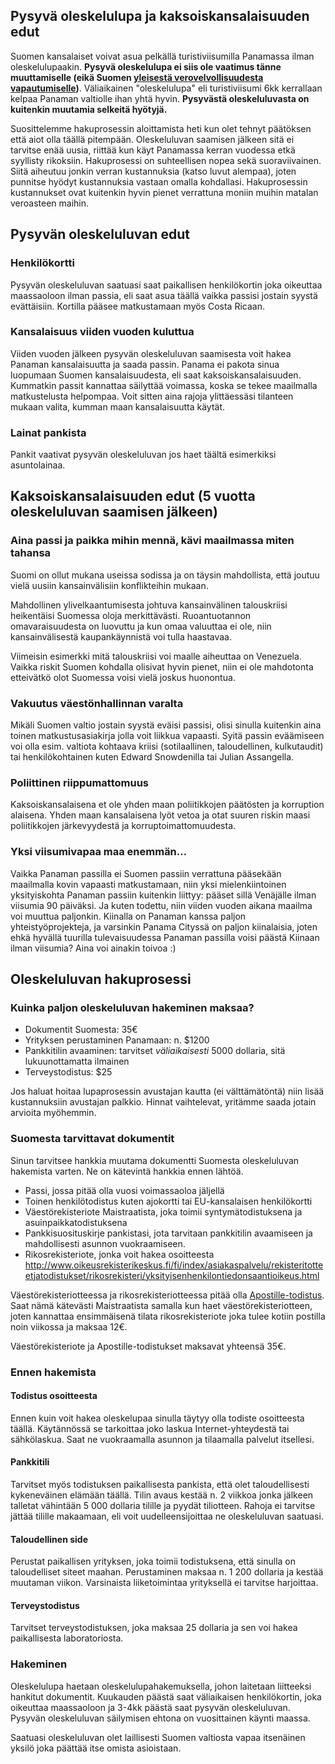 ## Pysyvä oleskelulupa ja kaksoiskansalaisuuden edut

Suomen kansalaiset voivat asua pelkällä turistiviisumilla Panamassa ilman oleskelulupaakin. **Pysyvä oleskelulupa ei siis ole vaatimus tänne muuttamiselle (eikä Suomen [yleisestä verovelvollisuudesta vapautumiselle](http://www.pitkonaarinparatiisi.info/verotus-panamaan.html))**. Väliaikainen "oleskelulupa" eli turistiviisumi 6kk kerrallaan kelpaa Panaman valtiolle ihan yhtä hyvin. **Pysyvästä oleskeluluvasta on kuitenkin muutamia selkeitä hyötyjä.**

Suosittelemme hakuprosessin aloittamista heti kun olet tehnyt päätöksen että aiot olla täällä pitempään. Oleskeluluvan saamisen jälkeen sitä ei tarvitse enää uusia, riittää kun käyt Panamassa kerran vuodessa etkä syyllisty rikoksiin. Hakuprosessi on suhteellisen nopea sekä suoraviivainen. Siitä aiheutuu jonkin verran kustannuksia (katso luvut alempaa), joten punnitse hyödyt kustannuksia vastaan omalla kohdallasi. Hakuprosessin kustannukset ovat kuitenkin hyvin pienet verrattuna moniin muihin matalan veroasteen maihin.

## Pysyvän oleskeluluvan edut 

### Henkilökortti

Pysyvän oleskeluluvan saatuasi saat paikallisen henkilökortin joka oikeuttaa maassaoloon ilman passia, eli saat asua täällä vaikka passisi jostain syystä evättäisiin. Kortilla pääsee matkustamaan myös Costa Ricaan.

### Kansalaisuus viiden vuoden kuluttua

Viiden vuoden jälkeen pysyvän oleskeluluvan saamisesta voit hakea Panaman kansalaisuutta ja saada passin. Panama ei pakota sinua luopumaan Suomen kansalaisuudesta, eli saat kaksoiskansalaisuuden. Kummatkin passit kannattaa säilyttää voimassa, koska se tekee maailmalla matkustelusta helpompaa. Voit sitten aina rajoja ylittäessäsi tilanteen mukaan valita, kumman maan kansalaisuutta käytät. 

### Lainat pankista

Pankit vaativat pysyvän oleskeluluvan jos haet täältä esimerkiksi asuntolainaa.

## Kaksoiskansalaisuuden edut (5 vuotta oleskeluluvan saamisen jälkeen)

### Aina passi ja paikka mihin mennä, kävi maailmassa miten tahansa

Suomi on ollut mukana useissa sodissa ja on täysin mahdollista, että joutuu vielä uusiin kansainvälisiin konflikteihin mukaan.

Mahdollinen ylivelkaantumisesta johtuva kansainvälinen talouskriisi heikentäisi Suomessa oloja merkittävästi. Ruoantuotannon omavaraisuudesta on luovuttu ja kun omaa valuuttaa ei ole, niin kansainvälisestä kaupankäynnistä voi tulla haastavaa.

Viimeisin esimerkki mitä talouskriisi voi maalle aiheuttaa on Venezuela. Vaikka riskit Suomen kohdalla olisivat hyvin pienet, niin ei ole mahdotonta etteivätkö olot Suomessa voisi vielä joskus huonontua.

### Vakuutus väestönhallinnan varalta

Mikäli Suomen valtio jostain syystä eväisi passisi, olisi sinulla kuitenkin aina toinen matkustusasiakirja jolla voit liikkua vapaasti. Syitä passin eväämiseen voi olla esim. valtiota kohtaava kriisi (sotilaallinen, taloudellinen, kulkutaudit) tai henkilökohtainen kuten Edward Snowdenilla tai Julian Assangella.

### Poliittinen riippumattomuus

Kaksoiskansalaisena et ole yhden maan poliitikkojen päätösten ja korruption alaisena. Yhden maan kansalaisena lyöt vetoa ja otat suuren riskin maasi poliitikkojen järkevyydestä ja korruptoimattomuudesta.

### Yksi viisumivapaa maa enemmän...

Vaikka Panaman passilla ei Suomen passiin verrattuna pääsekään maailmalla kovin vapaasti matkustamaan, niin yksi mielenkiintoinen yksityiskohta Panaman passiin kuitenkin liittyy: pääset sillä Venäjälle ilman viisumia 90 päiväksi. Ja kuten todettu, niin viiden vuoden aikana maailma voi muuttua paljonkin. Kiinalla on Panaman kanssa paljon yhteistyöprojekteja, ja varsinkin Panama Cityssä on paljon kiinalaisia, joten ehkä hyvällä tuurilla tulevaisuudessa Panaman passilla voisi päästä Kiinaan ilman viisumia? Aina voi ainakin toivoa :)


## Oleskeluluvan hakuprosessi

### Kuinka paljon oleskeluluvan hakeminen maksaa?

* Dokumentit Suomesta: 35€
* Yrityksen perustaminen Panamaan: n. $1200
* Pankkitilin avaaminen: tarvitset _väliaikaisesti_ 5000 dollaria, sitä lukuunottamatta ilmainen
* Terveystodistus: $25

Jos haluat hoitaa lupaprosessin avustajan kautta (ei välttämätöntä) niin lisää kustannuksiin avustajan palkkio. Hinnat vaihtelevat, yritämme saada jotain arvioita myöhemmin.

### Suomesta tarvittavat dokumentit

Sinun tarvitsee hankkia muutama dokumentti Suomesta oleskeluluvan hakemista varten. Ne on kätevintä hankkia ennen lähtöä.

* Passi, jossa pitää olla vuosi voimassaoloa jäljellä
* Toinen henkilötodistus kuten ajokortti tai EU-kansalaisen henkilökortti
* Väestörekisteriote Maistraatista, joka toimii syntymätodistuksena ja asuinpaikkatodistuksena
* Pankkisuosituskirje pankistasi, jota tarvitaan pankkitilin avaamiseen ja mahdollisesti asunnon vuokraamiseen.
* Rikosrekisteriote, jonka voit hakea osoitteesta <http://www.oikeusrekisterikeskus.fi/fi/index/asiakaspalvelu/rekisteritotteetjatodistukset/rikosrekisteri/yksityisenhenkilontiedonsaantioikeus.html>

Väestörekisteriotteessa ja rikosrekisteriotteessa pitää olla [Apostille-todistus](https://www.maistraatti.fi/fi/Palvelut/julkinen_notaari/Apostille-todistus/). Saat nämä kätevästi Maistraatista samalla kun haet väestörekisteriotteen, joten kannattaa ensimmäisenä tilata rikosrekisteriote joka tulee kotiin postilla noin viikossa ja maksaa 12€.

Väestörekisteriote ja Apostille-todistukset maksavat yhteensä 35€.

### Ennen hakemista

#### Todistus osoitteesta
Ennen kuin voit hakea oleskelupaa sinulla täytyy olla todiste osoitteesta täällä. Käytännössä se tarkoittaa joko laskua Internet-yhteydestä tai sähkölaskua. Saat ne vuokraamalla asunnon ja tilaamalla palvelut itsellesi.

#### Pankkitili
Tarvitset myös todistuksen paikallisesta pankista, että olet taloudellisesti kykeneväinen elämään täällä. Tilin avaus kestää n. 2 viikkoa jonka jälkeen talletat vähintään 5 000 dollaria tilille ja pyydät tiliotteen. Rahoja ei tarvitse jättää tilille makaamaan, eli voit uudelleensijoittaa ne oleskeluluvan saatuasi.

#### Taloudellinen side
Perustat paikallisen yrityksen, joka toimii todistuksena, että sinulla on taloudelliset siteet maahan. Perustaminen maksaa n. 1 200 dollaria ja kestää muutaman viikon. Varsinaista liiketoimintaa yrityksellä ei tarvitse harjoittaa.

#### Terveystodistus

Tarvitset terveystodistuksen, joka maksaa 25 dollaria ja sen voi hakea paikallisesta laboratoriosta.

### Hakeminen

Oleskelulupa haetaan oleskelulupahakemuksella, johon laitetaan liitteeksi hankitut dokumentit. Kuukauden päästä saat väliaikaisen henkilökortin, joka oikeuttaa maassaoloon ja 3-4kk päästä saat pysyvän oleskeluluvan. Pysyvän oleskeluluvan säilymisen ehtona on vuosittainen käynti maassa.

Saatuasi oleskeluluvan olet laillisesti Suomen valtiosta vapaa itsenäinen yksilö joka päättää itse omista asioistaan.
